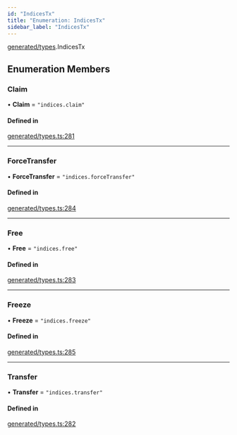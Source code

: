 ```yaml
---
id: "IndicesTx"
title: "Enumeration: IndicesTx"
sidebar_label: "IndicesTx"
---
```


[generated/types](../../../../modules/Generated/Types/Types.md).IndicesTx

## Enumeration Members

### Claim

• **Claim** = ``"indices.claim"``

#### Defined in

[generated/types.ts:281](https://github.com/PolymeshAssociation/polymesh-sdk/blob/de58d40fd/src/generated/types.ts#L281)

___

### ForceTransfer

• **ForceTransfer** = ``"indices.forceTransfer"``

#### Defined in

[generated/types.ts:284](https://github.com/PolymeshAssociation/polymesh-sdk/blob/de58d40fd/src/generated/types.ts#L284)

___

### Free

• **Free** = ``"indices.free"``

#### Defined in

[generated/types.ts:283](https://github.com/PolymeshAssociation/polymesh-sdk/blob/de58d40fd/src/generated/types.ts#L283)

___

### Freeze

• **Freeze** = ``"indices.freeze"``

#### Defined in

[generated/types.ts:285](https://github.com/PolymeshAssociation/polymesh-sdk/blob/de58d40fd/src/generated/types.ts#L285)

___

### Transfer

• **Transfer** = ``"indices.transfer"``

#### Defined in

[generated/types.ts:282](https://github.com/PolymeshAssociation/polymesh-sdk/blob/de58d40fd/src/generated/types.ts#L282)
